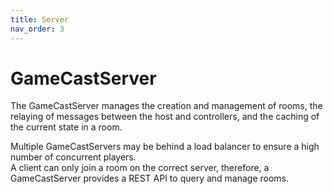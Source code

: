 ```yaml
---
title: Server
nav_order: 3
---
```


# GameCastServer

The GameCastServer manages the creation and management of rooms, the relaying of messages between the host and controllers, and the caching of the current state in a room.

Multiple GameCastServers may be behind a load balancer to ensure a high number of concurrent players.  
A client can only join a room on the correct server, therefore, a GameCastServer provides a REST API to query and manage rooms.
